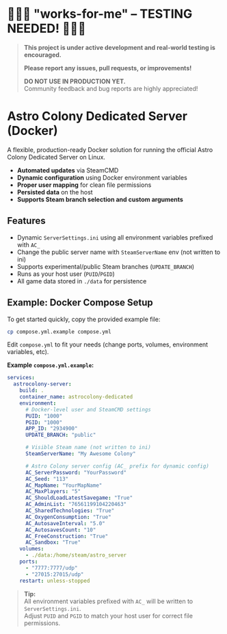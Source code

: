 # 🚧🚧🚧 "works-for-me" – TESTING NEEDED! 🚧🚧🚧

> **This project is under active development and real-world testing is encouraged.**
>
> **Please report any issues, pull requests, or improvements!**
>
> **DO NOT USE IN PRODUCTION YET.**  
> Community feedback and bug reports are highly appreciated!


# Astro Colony Dedicated Server (Docker)

A flexible, production-ready Docker solution for running the official Astro Colony Dedicated Server on Linux.  
- **Automated updates** via SteamCMD
- **Dynamic configuration** using Docker environment variables
- **Proper user mapping** for clean file permissions
- **Persisted data** on the host
- **Supports Steam branch selection and custom arguments**



## Features

- Dynamic `ServerSettings.ini` using all environment variables prefixed with `AC_`
- Change the public server name with `SteamServerName` env (not written to ini)
- Supports experimental/public Steam branches (`UPDATE_BRANCH`)
- Runs as your host user (`PUID`/`PGID`)
- All game data stored in `./data` for persistence


## Example: Docker Compose Setup

To get started quickly, copy the provided example file:

```sh
cp compose.yml.example compose.yml
```

Edit `compose.yml` to fit your needs (change ports, volumes, environment variables, etc).

**Example `compose.yml.example`:**

```yaml
services:
  astrocolony-server:
    build: .
    container_name: astrocolony-dedicated
    environment:
      # Docker-level user and SteamCMD settings
      PUID: "1000"
      PGID: "1000"
      APP_ID: "2934900"
      UPDATE_BRANCH: "public"

      # Visible Steam name (not written to ini)
      SteamServerName: "My Awesome Colony"

      # Astro Colony server config (AC_ prefix for dynamic config)
      AC_ServerPassword: "YourPassword"
      AC_Seed: "113"
      AC_MapName: "YourMapName"
      AC_MaxPlayers: "5"
      AC_ShouldLoadLatestSavegame: "True"
      AC_AdminList: "76561199104220463"
      AC_SharedTechnologies: "True"
      AC_OxygenConsumption: "True"
      AC_AutosaveInterval: "5.0"
      AC_AutosavesCount: "10"
      AC_FreeConstruction: "True"
      AC_Sandbox: "True"
    volumes:
      - ./data:/home/steam/astro_server
    ports:
      - "7777:7777/udp"
      - "27015:27015/udp"
    restart: unless-stopped
```

> **Tip:**  
> All environment variables prefixed with `AC_` will be written to `ServerSettings.ini`.  
> Adjust `PUID` and `PGID` to match your host user for correct file permissions.


